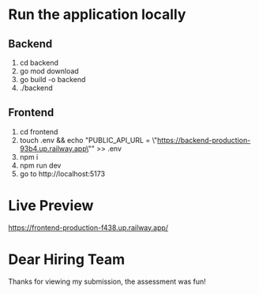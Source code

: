 # Run the application locally
## Backend 
1. cd backend
2. go mod download
3. go build -o backend
4. ./backend

## Frontend
1. cd frontend
2. touch .env && echo "PUBLIC_API_URL = \\"https://backend-production-93b4.up.railway.app\"" >> .env
3. npm i
4. npm run dev
5. go to http://localhost:5173


# Live Preview
https://frontend-production-f438.up.railway.app/

# Dear Hiring Team
Thanks for viewing my submission, the assessment was fun!
